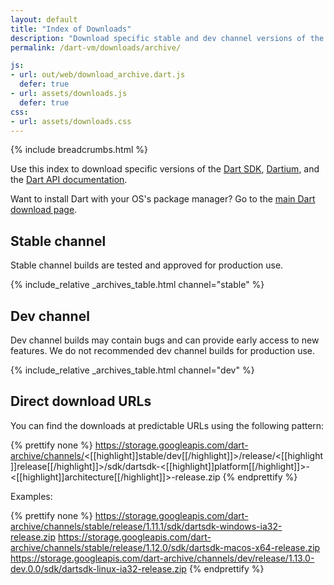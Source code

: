 ```yaml
---
layout: default
title: "Index of Downloads"
description: "Download specific stable and dev channel versions of the Dart SDK, Dartium, and the Dart API documentation."
permalink: /dart-vm/downloads/archive/

js:
- url: out/web/download_archive.dart.js
  defer: true
- url: assets/downloads.js
  defer: true
css:
- url: assets/downloads.css
---
```


{% include breadcrumbs.html %}

Use this index to download specific versions of the
[Dart SDK]({{site.dart_vm}}/tools/sdk),
[Dartium]({{site.dart4web}}/tools/dartium),
and the [Dart API documentation](https://api.dartlang.org).

Want to install Dart with your OS's package manager?
Go to the [main Dart download page]({{site.dart_vm}}/downloads).

## Stable channel

Stable channel builds are tested and approved for production use.

{% include_relative _archives_table.html channel="stable" %}

## Dev channel

Dev channel builds may contain bugs and can provide early access
to new features. We do not recommended dev channel builds for
production use.

{% include_relative _archives_table.html channel="dev" %}

## Direct download URLs

You can find the downloads at predictable URLs using the
following pattern:

{% prettify none %}
https://storage.googleapis.com/dart-archive/channels/<[[highlight]]stable/dev[[/highlight]]>/release/<[[highlight]]release[[/highlight]]>/sdk/dartsdk-<[[highlight]]platform[[/highlight]]>-<[[highlight]]architecture[[/highlight]]>-release.zip
{% endprettify %}

Examples:

{% prettify none %}
https://storage.googleapis.com/dart-archive/channels/stable/release/1.11.1/sdk/dartsdk-windows-ia32-release.zip
https://storage.googleapis.com/dart-archive/channels/stable/release/1.12.0/sdk/dartsdk-macos-x64-release.zip
https://storage.googleapis.com/dart-archive/channels/dev/release/1.13.0-dev.0.0/sdk/dartsdk-linux-ia32-release.zip
{% endprettify %}
